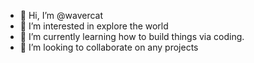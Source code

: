 - 👋 Hi, I’m @wavercat
- 👀 I’m interested in explore the world
- 🌱 I’m currently learning how to build things via coding.
- 💞️ I’m looking to collaborate on any projects

<!---
wavercat/wavercat is a ✨ special ✨ repository because its `README.md` (this file) appears on your GitHub profile.
You can click the Preview link to take a look at your changes.
--->
